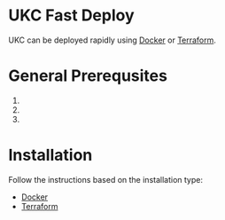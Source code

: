 # UKC Fast Deploy
UKC can be deployed rapidly using [Docker](https://www.docker.com/products/docker-desktop) or [Terraform](https://www.terraform.io/).

# General Prerequsites
1.
1.
1.

# Installation
Follow the instructions based on the installation type:
- [Docker](./docker)
- [Terraform](./terraform)

